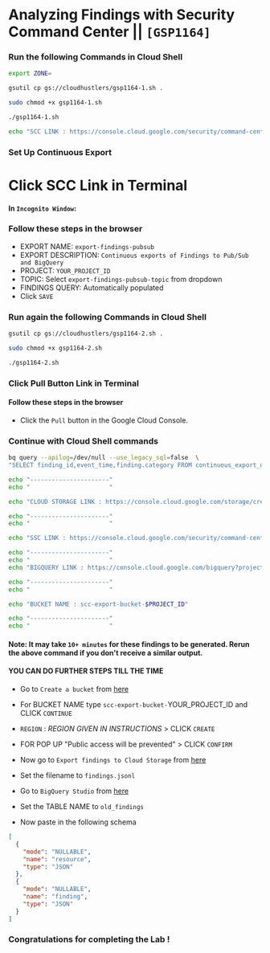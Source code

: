 # Analyzing Findings with Security Command Center || `[GSP1164]`

### Run the following Commands in Cloud Shell

```bash
export ZONE=
```

```bash
gsutil cp gs://cloudhustlers/gsp1164-1.sh .

sudo chmod +x gsp1164-1.sh

./gsp1164-1.sh

echo "SCC LINK : https://console.cloud.google.com/security/command-center/config/continuous-exports/pubsub?project=$PROJECT_ID"
```

### Set Up Continuous Export

# Click SCC Link in Terminal

#### In `Incognito Window`:
### Follow these steps in the browser

* EXPORT NAME: `export-findings-pubsub`
* EXPORT DESCRIPTION: `Continuous exports of Findings to Pub/Sub and BigQuery`
* PROJECT: `YOUR_PROJECT_ID`
* TOPIC: Select `export-findings-pubsub-topic` from dropdown
* FINDINGS QUERY: Automatically populated
* Click `SAVE`

### Run again the following Commands in Cloud Shell

```bash
gsutil cp gs://cloudhustlers/gsp1164-2.sh .

sudo chmod +x gsp1164-2.sh

./gsp1164-2.sh
```
### Click Pull Button Link in Terminal

#### Follow these steps in the browser

* Click the `Pull` button in the Google Cloud Console.

### Continue with Cloud Shell commands

```bash
bq query --apilog=/dev/null --use_legacy_sql=false  \
"SELECT finding_id,event_time,finding.category FROM continuous_export_dataset.findings"

echo "----------------------"
echo "                      "

echo "CLOUD STORAGE LINK : https://console.cloud.google.com/storage/create-bucket?project=$PROJECT_ID"

echo "----------------------"
echo "                      "

echo "SSC LINK : https://console.cloud.google.com/security/command-center/findingsv2;filter=state%3D%22ACTIVE%22%0AAND%20NOT%20mute%3D%22MUTED%22;timeRange=allTime?project=$PROJECT_ID"

echo "----------------------"
echo "                      "
echo "BIGQUERY LINK : https://console.cloud.google.com/bigquery?project=$PROJECT_ID&ws=!1m0"

echo "----------------------"
echo "                      "

echo "BUCKET NAME : scc-export-bucket-$PROJECT_ID"

echo "----------------------"
echo "                      "

```

#### Note: It may take `10+ minutes` for these findings to be generated. Rerun the above command if you don't receive a similar output.

#### YOU CAN DO FURTHER STEPS TILL THE TIME
* Go to `Create a bucket` from [here](https://console.cloud.google.com/storage/create-bucket)

* For BUCKET NAME type `scc-export-bucket-`YOUR_PROJECT_ID and CLICK `CONTINUE`
* `REGION` : *REGION GIVEN IN INSTRUCTIONS* > CLICK `CREATE` 
* FOR POP UP "Public access will be prevented" > CLICK `CONFIRM`

* Now go to `Export findings to Cloud Storage` from [here](https://console.cloud.google.com/security/command-center/export)

* Set the filename to `findings.jsonl`

* Go to `BigQuery Studio` from [here](https://console.cloud.google.com/bigquery)

* Set the TABLE NAME to `old_findings`

* Now paste in the following schema

```json
[
  {
    "mode": "NULLABLE",
    "name": "resource",
    "type": "JSON"
  },
  {
    "mode": "NULLABLE",
    "name": "finding",
    "type": "JSON"
  }
]
```

### Congratulations for completing the Lab !
